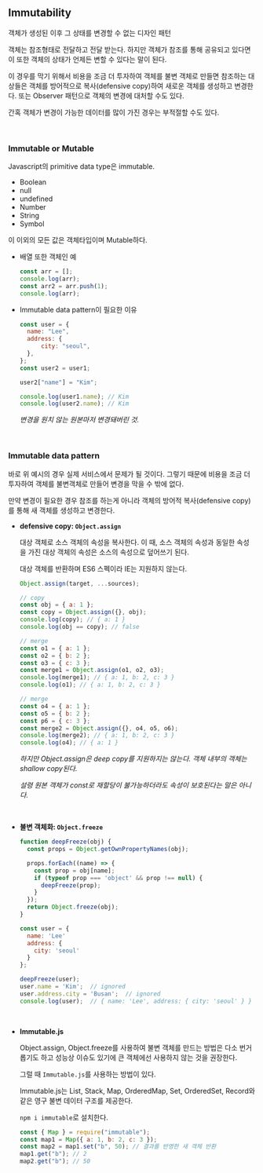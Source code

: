 ## Immutability

객체가 생성된 이후 그 상태를 변경할 수 없는 디자인 패턴

객체는 참조형태로 전달하고 전달 받는다. 하지만 객체가 참조를 통해 공유되고 있다면 이 또한 객체의 상태가 언제든 변할 수 있다는 말이 된다.

이 경우를 막기 위해서 비용을 조금 더 투자하여 객체를 불변 객체로 만들면 참조하는 대상들은 객체를 방어적으로 복사(defensive copy)하여 새로운 객체를 생성하고 변경한다. 또는 Observer 패턴으로 객체의 변경에 대처할 수도 있다.

간혹 객체가 변경이 가능한 데이터를 많이 가진 경우는 부적절할 수도 있다.

<br>

### **Immutable or Mutable**

Javascript의 primitive data type은 immutable.

- Boolean
- null
- undefined
- Number
- String
- Symbol

이 이외의 모든 값은 객체타입이며 Mutable하다.

- 배열 또한 객체인 예

  ```js
  const arr = [];
  console.log(arr);
  const arr2 = arr.push(1);
  console.log(arr);
  ```

- Immutable data pattern이 필요한 이유

  ```js
  const user = {
  	name: "Lee",
  	address: {
  		city: "seoul",
  	},
  };
  const user2 = user1;

  user2["name"] = "Kim";

  console.log(user1.name); // Kim
  console.log(user2.name); // Kim
  ```

  _변경을 원치 않는 원본마저 변경돼버린 것._

<br>

### **Immutable data pattern**

바로 위 예시의 경우 실제 서비스에서 문제가 될 것이다. 그렇기 때문에 비용을 조금 더 투자하여 객체를 불변객체로 만들어 변경을 막을 수 밖에 없다.

만약 변경이 필요한 경우 참조를 하는게 아니라 객체의 방어적 복사(defensive copy)를 통해 새 객체를 생성하고 변경한다.

- **defensive copy: `Object.assign`**

  대상 객체로 소스 객체의 속성을 복사한다. 이 때, 소스 객체의 속성과 동일한 속성을 가진 대상 객체의 속성은 소스의 속성으로 덮어쓰기 된다.

  대상 객체를 반환하며 ES6 스펙이라 IE는 지원하지 않는다.

  ```js
  Object.assign(target, ...sources);

  // copy
  const obj = { a: 1 };
  const copy = Object.assign({}, obj);
  console.log(copy); // { a: 1 }
  console.log(obj == copy); // false

  // merge
  const o1 = { a: 1 };
  const o2 = { b: 2 };
  const o3 = { c: 3 };
  const merge1 = Object.assign(o1, o2, o3);
  console.log(merge1); // { a: 1, b: 2, c: 3 }
  console.log(o1); // { a: 1, b: 2, c: 3 }

  // merge
  const o4 = { a: 1 };
  const o5 = { b: 2 };
  const p6 = { c: 3 };
  const merge2 = Object.assign({}, o4, o5, o6);
  console.log(merge2); // { a: 1, b: 2, c: 3 }
  console.log(o4); // { a: 1 }
  ```

  _하지만 Object.assign은 deep copy를 지원하지는 않는다. 객체 내부의 객체는 shallow copy된다._

  _설령 원본 객체가 const로 재할당이 불가능하더라도 속성이 보호된다는 말은 아니다._

  <br>

- **불변 객체화: `Object.freeze`**

  ```js
  function deepFreeze(obj) {
    const props = Object.getOwnPropertyNames(obj);

    props.forEach((name) => {
      const prop = obj[name];
      if (typeof prop === 'object' && prop !== null) {
        deepFreeze(prop);
      }
    });
    return Object.freeze(obj);
  }

  const user = {
    name: 'Lee'
    address: {
      city: 'seoul'
    }
  };

  deepFreeze(user);
  user.name = 'Kim';  // ignored
  user.address.city = 'Busan';  // ignored
  console.log(user);  // { name: 'Lee', address: { city: 'seoul' } }
  ```

<br>

- **Immutable.js**

  Object.assign, Object.freeze를 사용하여 불변 객체를 만드는 방법은 다소 번거롭기도 하고 성능상 이슈도 있기에 큰 객체에선 사용하지 않는 것을 권장한다.

  그럴 때 `Immutable.js`를 사용하는 방법이 있다.

  Immutable.js는 List, Stack, Map, OrderedMap, Set, OrderedSet, Record와 같은 영구 불변 데이터 구조를 제공한다.

  `npm i immutable`로 설치한다.

  ```js
  const { Map } = require("immutable");
  const map1 = Map({ a: 1, b: 2, c: 3 });
  const map2 = map1.set("b", 50); // 결과를 반영한 새 객체 반환
  map1.get("b"); // 2
  map2.get("b"); // 50
  ```
